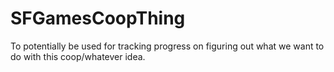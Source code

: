 SFGamesCoopThing
================

To potentially be used for tracking progress on figuring out what we want to do with this coop/whatever idea.
